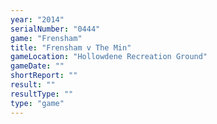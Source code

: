 ```yaml
---
year: "2014"
serialNumber: "0444" 
game: "Frensham"
title: "Frensham v The Min"
gameLocation: "Hollowdene Recreation Ground"
gameDate: ""
shortReport: ""
result: ""
resultType: ""
type: "game"
---
```

